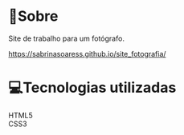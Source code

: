 # 📖Sobre
 Site de trabalho para um fotógrafo.<br>

https://sabrinasoaress.github.io/site_fotografia/


# 💻Tecnologias utilizadas 
HTML5 <br>
CSS3
